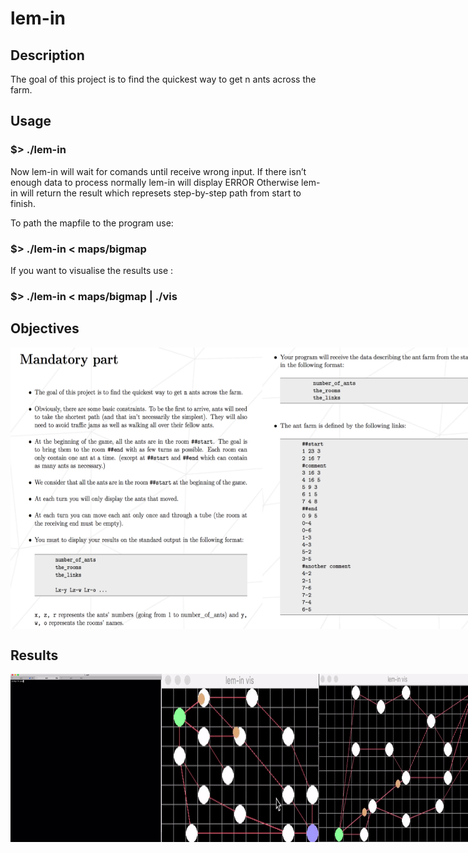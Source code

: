 # lem-in

## Description
The goal of this project is to find the quickest way to get n ants across the farm.


 
## Usage

### $> ./lem-in

Now lem-in will wait for comands until receive wrong input. 
If there isn’t enough data to process normally lem-in will display ERROR
Otherwise lem-in will return the result which represets step-by-step path from start to finish.

To path the mapfile to the program use:

### $> ./lem-in < maps/bigmap

If you want to visualise the results use :

### $> ./lem-in < maps/bigmap | ./vis



## Objectives

<div style="display: flex; justify-content: space-around;">
  <img src="https://github.com/iosypenk/lem-in/blob/master/lem-in-scrennshots/1.png" width="80%" />
  <br/>
  <img src="https://github.com/iosypenk/lem-in/blob/master/lem-in-scrennshots/2.png" width="80%" />
  <br/>
 <img src="https://github.com/iosypenk/lem-in/blob/master/lem-in-scrennshots/3.png" width="80%" />
</div>

 
## Results


<div style="display: flex; justify-content: space-around;">
  <img src="https://github.com/iosypenk/lem-in/blob/master/lem-in-scrennshots/gif_lem-in_output.gif" width="48%" />
  <br/>
  <img src="https://github.com/iosypenk/lem-in/blob/master/lem-in-scrennshots/gif_map03.gif" width="50%" />
  <img src="https://github.com/iosypenk/lem-in/blob/master/lem-in-scrennshots/gif_map04.gif" width="50%" />
  <br/>
  <img src="https://github.com/iosypenk/lem-in/blob/master/lem-in-scrennshots/gif_500rooms.gif" width="50%" />
  <img src="https://github.com/iosypenk/lem-in/blob/master/lem-in-scrennshots/gif_bigmap.gif" width="50%" />
</div>

